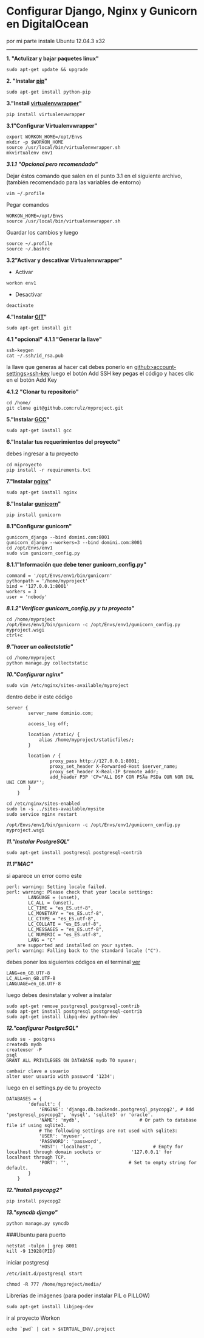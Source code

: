 Configurar Django, Nginx y Gunicorn en DigitalOcean
==========

por mi parte instale Ubuntu 12.04.3 x32

---

**1. "Actulizar y bajar paquetes linux"**
```
sudo apt-get update && upgrade
```

**2. "Instalar [pip](http://lcaballero.wordpress.com/2013/03/20/instalacion-de-paquetes-python-con-distribute-y-pip/)"**
```
sudo apt-get install python-pip
```

**3."Install [virtualenvwrapper](http://virtualenvwrapper.readthedocs.org/en/latest/)"**
```
pip install virtualenvwrapper
```

**3.1"Configurar Virtualenvwrapper"**
```
export WORKON_HOME=/opt/Envs
mkdir -p $WORKON_HOME
source /usr/local/bin/virtualenvwrapper.sh
mkvirtualenv env1
```

***3.1.1 "Opcional pero recomendado"***

Dejar éstos comando que salen en el punto 3.1 en el siguiente archivo, (también recomendado para las variables de entorno)
```
vim ~/.profile
```

Pegar comandos 
```
WORKON_HOME=/opt/Envs
source /usr/local/bin/virtualenvwrapper.sh
```
Guardar los cambios y luego

```
source ~/.profile
source ~/.bashrc
```

**3.2"Activar y descativar Virtualenvwrapper"**

* Activar
```
workon env1
```
* Desactivar
```
deactivate
```

**4."Instalar [GIT](https://github.com/)"**
```
sudo apt-get install git
```
**4.1 "opcional"**
**4.1.1 "Generar la llave"**
```
ssh-keygen
cat ~/.ssh/id_rsa.pub
```
la llave que generas al hacer cat debes ponerlo en [github>account-settings>ssh-key](https://github.com/settings/ssh) luego el botón Add SSH key pegas el código y haces clic en el botón Add Key

**4.1.2 "Clonar tu repositorio"**
```
cd /home/
git clone git@github.com:rulz/myproject.git
```
**5."Instalar [GCC](http://iie.fing.edu.uy/~vagonbar/gcc-make/gcc.htm)"**
```
sudo apt-get install gcc
```

**6."Instalar tus requerimientos del proyecto"**

debes ingresar a tu proyecto
```
cd miproyecto
pip install -r requirements.txt
```

**7."Instalar [nginx](http://blog.desdelinux.net/nginx-una-interesante-alternativa-a-apache/)"**
```
sudo apt-get install nginx
```

**8."Instalar [gunicorn](http://blog.manuelviera.es/gunicorn/)"**
```
pip install gunicorn
```

**8.1"Configurar gunicorn"**
```
gunicorn_django --bind domini.com:8001
gunicorn_django --workers=3 --bind domini.com:8001
cd /opt/Envs/env1
sudo vim gunicorn_config.py
```

**8.1.1"Información que debe tener gunicorn_config.py"**
```
command = '/opt/Envs/env1/bin/gunicorn'
pythonpath = '/home/myproject'
bind = '127.0.0.1:8001'
workers = 3
user = 'nobody'
```

***8.1.2"Verificar gunicorn_config.py y tu proyecto"***
```
cd /home/myproject
/opt/Envs/env1/bin/gunicorn -c /opt/Envs/env1/gunicorn_config.py myproject.wsgi
ctrl+c
```

***9."hacer un collectstatic"***
```
cd /home/myproject
python manage.py collectstatic
```

***10."Configurar nginx"***
```
sudo vim /etc/nginx/sites-available/myproject
```

dentro debe ir este código
```
server {
        server_name dominio.com;

        access_log off;

        location /static/ {
            alias /home/myproject/staticfiles/;
        }

        location / {
                proxy_pass http://127.0.0.1:8001;
                proxy_set_header X-Forwarded-Host $server_name;
                proxy_set_header X-Real-IP $remote_addr;
                add_header P3P 'CP="ALL DSP COR PSAa PSDa OUR NOR ONL UNI COM NAV"';
        }
    }
```

```
cd /etc/nginx/sites-enabled
sudo ln -s ../sites-available/mysite
sudo service nginx restart
```

```
/opt/Envs/env1/bin/gunicorn -c /opt/Envs/env1/gunicorn_config.py myproject.wsgi
```

***11."Instalar PostgreSQL"***
```
sudo apt-get install postgresql postgresql-contrib
```


***11.1"MAC"***

si aparece un error como este
```
perl: warning: Setting locale failed.
perl: warning: Please check that your locale settings:
        LANGUAGE = (unset),
        LC_ALL = (unset),
        LC_TIME = "es_ES.utf-8",
        LC_MONETARY = "es_ES.utf-8",
        LC_CTYPE = "es_ES.utf-8",
        LC_COLLATE = "es_ES.utf-8",
        LC_MESSAGES = "es_ES.utf-8",
        LC_NUMERIC = "es_ES.utf-8",
        LANG = "C"
    are supported and installed on your system.
perl: warning: Falling back to the standard locale ("C").
```
debes poner los siguientes códigos en el terminal [ver](http://javierin.com/2010/04/27/problema-lc_ctype-lc_messages-lc_all-ubuntu/)
```
LANG=en_GB.UTF-8
LC_ALL=en_GB.UTF-8
LANGUAGE=en_GB.UTF-8
```
luego debes desinstalar y volver a instalar
```
sudo apt-get remove postgresql postgresql-contrib
sudo apt-get install postgresql postgresql-contrib
sudo apt-get install libpq-dev python-dev
```

***12."configurar PostgreSQL"***
```
sudo su - postgres
createdb mydb
createuser -P
psql
GRANT ALL PRIVILEGES ON DATABASE mydb TO myuser;

cambair clave a usuario
alter user usuario with password '1234'; 
```

luego en el settings.py de tu proyecto
```
DATABASES = {
        'default': {
            'ENGINE': 'django.db.backends.postgresql_psycopg2', # Add 'postgresql_psycopg2', 'mysql', 'sqlite3' or 'oracle'.
            'NAME': 'mydb',                      # Or path to database file if using sqlite3.
            # The following settings are not used with sqlite3:
            'USER': 'myuser',
            'PASSWORD': 'password',
            'HOST': 'localhost',                      # Empty for localhost through domain sockets or           '127.0.0.1' for localhost through TCP.
            'PORT': '',                      # Set to empty string for default.
        }
    }
```
***12."Install psycopg2"***
```
pip install psycopg2
```

***13."syncdb django"***
```
python manage.py syncdb
```

###Ubuntu
para puerto
```
netstat -tulpn | grep 8001
kill -9 13928(PID)
```

iniciar postgresql
```
/etc/init.d/postgresql start
```

```
chmod -R 777 /home/myproject/media/
```

Librerías de imágenes (para poder instalar PIL o PILLOW)
```
sudo apt-get install libjpeg-dev

```
ir al proyecto Workon
```
echo `pwd` | cat > $VIRTUAL_ENV/.project 
```



